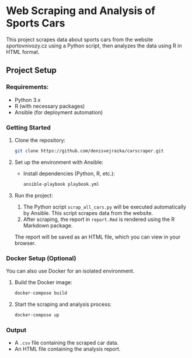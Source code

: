 # Web Scraping and Analysis of Sports Cars

This project scrapes data about sports cars from the website sportovnivozy.cz using a Python script, then analyzes the data using R in HTML format.

## Project Setup

### Requirements:
- Python 3.x
- R (with necessary packages)
- Ansible (for deployment automation)

### Getting Started

1. Clone the repository:

    ```bash
    git clone https://github.com/denisvejrazka/carscraper.git
    ```

2. Set up the environment with Ansible:

    - Install dependencies (Python, R, etc.):

      ```bash
      ansible-playbook playbook.yml
      ```

3. Run the project:

    1. The Python script `scrap_all_cars.py` will be executed automatically by Ansible. This script scrapes data from the website.
    2. After scraping, the report in `report.Rmd` is rendered using the R Markdown package.

    The report will be saved as an HTML file, which you can view in your browser.

### Docker Setup (Optional)

You can also use Docker for an isolated environment.

1. Build the Docker image:

    ```bash
    docker-compose build
    ```

2. Start the scraping and analysis process:

    ```bash
    docker-compose up
    ```

### Output

- A `.csv` file containing the scraped car data.
- An HTML file containing the analysis report.